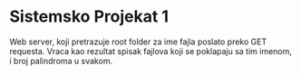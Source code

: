 # Sistemsko Projekat 1
Web server, koji pretrazuje root folder za ime fajla poslato preko GET requesta.
Vraca kao rezultat spisak fajlova koji se poklapaju sa tim imenom, i broj palindroma u svakom.
